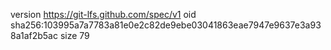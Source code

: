 version https://git-lfs.github.com/spec/v1
oid sha256:103995a7a7783a81e0e2c82de9ebe03041863eae7947e9637e3a938a1af2b5ac
size 79
